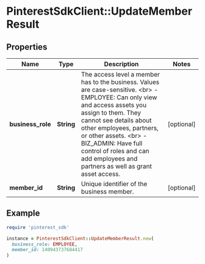 # PinterestSdkClient::UpdateMemberResult

## Properties

| Name | Type | Description | Notes |
| ---- | ---- | ----------- | ----- |
| **business_role** | **String** | The access level a member has to the business. Values are case-sensitive. &lt;br&gt; - EMPLOYEE: Can only view and access assets you assign to them. They cannot see details about other employees, partners, or other assets. &lt;br&gt; - BIZ_ADMIN: Have full control of roles and can add employees and partners as well as grant asset access. | [optional] |
| **member_id** | **String** | Unique identifier of the business member. | [optional] |

## Example

```ruby
require 'pinterest_sdk'

instance = PinterestSdkClient::UpdateMemberResult.new(
  business_role: EMPLOYEE,
  member_id: 140943737684417
)
```

